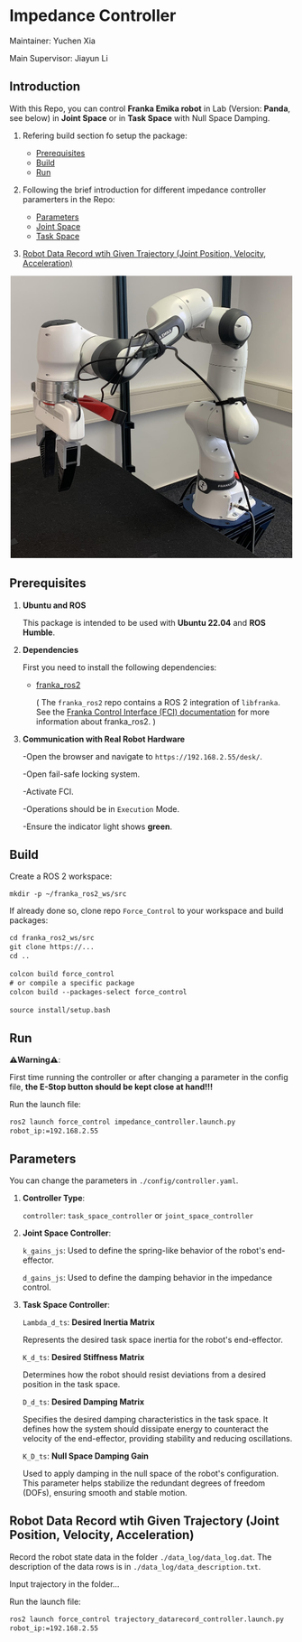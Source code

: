 # Impedance Controller
Maintainer: Yuchen Xia

Main Supervisor: Jiayun Li

## Introduction 
With this Repo, you can control **Franka Emika robot** in Lab (Version: **Panda**, see below) in **Joint Space** or in **Task Space** with Null Space Damping.

1. Refering build section fo setup the package:
    - [Prerequisites](#prerequisites)
    - [Build](#build)
    - [Run](#run)

2. Following the brief introduction for different impedance controller paramerters in the Repo:
    - [Parameters](#parameters)
    - [Joint Space](#joint-space-impedance-controller)
    - [Task Space](#task-space-impedance-controller-with-null-space-damping)

3. [Robot Data Record wtih Given Trajectory (Joint Position, Velocity, Acceleration)](#robot-data-record-wtih-given-trajectory-(joint-position,velocity,-Acceleration))

<p align="center">
<img src="./doc/roboter_arm.jpg" alt="Panda Robot" width="500" height="500">
</p>


## Prerequisites
1. __Ubuntu and ROS__

   This package is intended to be used with **Ubuntu 22.04** and **ROS Humble**.

2. __Dependencies__

   First you need to install the following dependencies:
   <!-- * [libfranka](https://github.com/frankaemika/libfranka) -->
   * [franka_ros2](https://github.com/frankaemika/franka_ros2)

     ( The `franka_ros2` repo contains a ROS 2 integration of `libfranka`. See the [Franka Control Interface (FCI) documentation](https://frankaemika.github.io/docs/franka_ros2.html) for more information about franka_ros2. )

3. __Communication with Real Robot Hardware__

   -Open the browser and navigate to `https://192.168.2.55/desk/`.

   -Open fail-safe locking system.

   -Activate FCI.

   -Operations should be in `Execution` Mode.

   -Ensure the indicator light shows **green**.


## Build
Create a ROS 2 workspace:

```
mkdir -p ~/franka_ros2_ws/src
```


If already done so, clone repo `Force_Control` to your workspace and build packages:

```
cd franka_ros2_ws/src
git clone https://...
cd ..

colcon build force_control
# or compile a specific package
colcon build --packages-select force_control 

source install/setup.bash
```

## Run
**⚠️Warning⚠️**:

First time running the controller or after changing a parameter in the config file, **the E-Stop button should be kept close at hand!!!**

Run the launch file:
```
ros2 launch force_control impedance_controller.launch.py robot_ip:=192.168.2.55
```

## Parameters

You can change the parameters in `./config/controller.yaml`.

1. **Controller Type**: 
        
   `controller`: `task_space_controller` or `joint_space_controller`

    
2. **Joint Space Controller**:

   `k_gains_js`: Used to define the spring-like behavior of the robot's end-effector.

   `d_gains_js`: Used to define the damping behavior in the impedance control.
    

3. **Task Space Controller**:

   `Lambda_d_ts`: **Desired Inertia Matrix**
                
   Represents the desired task space inertia for the robot's end-effector.

   `K_d_ts`: **Desired Stiffness Matrix**

   Determines how the robot should resist deviations from a desired position in the task space.
 
   `D_d_ts`: **Desired Damping Matrix**
            
   Specifies the desired damping characteristics in the task space. It defines how the system should dissipate energy to counteract the velocity of the end-effector, providing stability and reducing oscillations.

   `K_D_ts`: **Null Space Damping Gain**
            
   Used to apply damping in the null space of the robot's configuration. This parameter helps stabilize the redundant degrees of freedom (DOFs), ensuring smooth and stable motion.


## Robot Data Record wtih Given Trajectory (Joint Position, Velocity, Acceleration)

Record the robot state data in the folder `./data_log/data_log.dat`. The description of the data rows is in `./data_log/data_description.txt`.

Input trajectory in the folder...

Run the launch file:
```
ros2 launch force_control trajectory_datarecord_controller.launch.py robot_ip:=192.168.2.55
```

